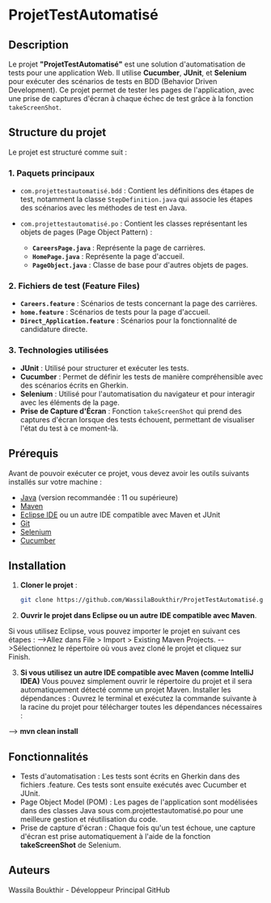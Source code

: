 # ProjetTestAutomatisé

## Description
Le projet **"ProjetTestAutomatisé"** est une solution d'automatisation de tests pour une application Web. Il utilise **Cucumber**, **JUnit**, et **Selenium** pour exécuter des scénarios de tests en BDD (Behavior Driven Development). Ce projet permet de tester les pages de l'application, avec une prise de captures d'écran à chaque échec de test grâce à la fonction `takeScreenShot`.

## Structure du projet
Le projet est structuré comme suit :

### 1. **Paquets principaux**
- `com.projettestautomatisé.bdd` : Contient les définitions des étapes de test, notamment la classe `StepDefinition.java` qui associe les étapes des scénarios avec les méthodes de test en Java.
  
- `com.projettestautomatisé.po` : Contient les classes représentant les objets de pages (Page Object Pattern) :
  - **`CareersPage.java`** : Représente la page de carrières.
  - **`HomePage.java`** : Représente la page d'accueil.
  - **`PageObject.java`** : Classe de base pour d'autres objets de pages.

### 2. **Fichiers de test (Feature Files)**
- **`Careers.feature`** : Scénarios de tests concernant la page des carrières.
- **`home.feature`** : Scénarios de tests pour la page d'accueil.
- **`Direct_Application.feature`** : Scénarios pour la fonctionnalité de candidature directe.

### 3. **Technologies utilisées**
- **JUnit** : Utilisé pour structurer et exécuter les tests.
- **Cucumber** : Permet de définir les tests de manière compréhensible avec des scénarios écrits en Gherkin.
- **Selenium** : Utilisé pour l'automatisation du navigateur et pour interagir avec les éléments de la page.
- **Prise de Capture d'Écran** : Fonction `takeScreenShot` qui prend des captures d'écran lorsque des tests échouent, permettant de visualiser l'état du test à ce moment-là.

## Prérequis

Avant de pouvoir exécuter ce projet, vous devez avoir les outils suivants installés sur votre machine :

- [Java](https://www.java.com/fr/download/) (version recommandée : 11 ou supérieure)
- [Maven](https://maven.apache.org/download.cgi)
- [Eclipse IDE](https://www.eclipse.org/downloads/) ou un autre IDE compatible avec Maven et JUnit
- [Git](https://git-scm.com/)
- [Selenium](https://www.selenium.dev/)
- [Cucumber](https://cucumber.io/)

## Installation

1. **Cloner le projet** :
   ```bash
   git clone https://github.com/WassilaBoukthir/ProjetTestAutomatisé.git
   
2. **Ouvrir le projet dans Eclipse ou un autre IDE compatible avec Maven**.

Si vous utilisez Eclipse, vous pouvez importer le projet en suivant ces étapes :
   -->Allez dans File > Import > Existing Maven Projects.
   -->Sélectionnez le répertoire où vous avez cloné le projet et cliquez sur Finish.
   
3. **Si vous utilisez un autre IDE compatible avec Maven (comme IntelliJ IDEA)**
 Vous pouvez simplement ouvrir le répertoire du projet et il sera automatiquement détecté comme un projet Maven.
Installer les dépendances : Ouvrez le terminal et exécutez la commande suivante à la racine du projet pour télécharger toutes les dépendances nécessaires :

  -->  **mvn clean install**
   
## Fonctionnalités
   * Tests d'automatisation : Les tests sont écrits en Gherkin dans des fichiers .feature. Ces tests sont ensuite exécutés avec Cucumber et JUnit.
   * Page Object Model (POM) : Les pages de l'application sont modélisées dans des classes Java sous com.projettestautomatisé.po pour une meilleure gestion et réutilisation du code.
   * Prise de capture d'écran : Chaque fois qu'un test échoue, une capture d'écran est prise automatiquement à l'aide de la fonction **takeScreenShot** de Selenium.

## Auteurs
Wassila Boukthir - Développeur Principal
GitHub
